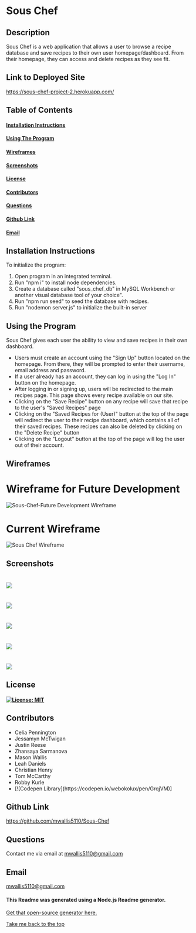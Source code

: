 # Sous Chef

## Description 
Sous Chef is a web application that allows a user to browse a recipe database and save recipes to their own user homepage/dashboard. From their homepage, they can access and delete recipes as they see fit.

## Link to Deployed Site
https://sous-chef-project-2.herokuapp.com/

## Table of Contents
#### [Installation Instructions](#installation-instructions)<br>
#### [Using The Program](#using-the-program)<br>
#### [Wireframes](#wireframes)<br>
#### [Screenshots](#screenshots)<br>
#### [License](#license)<br>
#### [Contributors](#how-to-contribute)<br>
#### [Questions](#questions)<br>
#### [Github Link](#github-link)<br>
#### [Email](#email)<br>

## Installation Instructions
To initialize the program:
<ol>
 <li>Open program in an integrated terminal.</li>
 <li>Run "npm i" to install node dependencies.</li>
 <li>Create a database called "sous_chef_db" in MySQL Workbench or another visual database tool of your choice".</li>
 <li>Run "npm run seed" to seed the database with recipes.</li>
 <li>Run "nodemon server.js" to initialize the built-in server</li>
</ol>

## Using the Program
Sous Chef gives each user the ability to view and save recipes in their own dashboard.
<ul>
<li>Users must create an account using the "Sign Up" button located on the homepage. From there, they will be prompted to enter their username, email address and password.</li>
<li>If a user already has an account, they can log in using the "Log In" button on the homepage.</li>
<li>After logging in or signing up, users will be redirected to the main recipes page. This page shows every recipe available on our site.</li>
<li>Clicking on the "Save Recipe" button on any recipe will save that recipe to the user's "Saved Recipes" page</li>
<li>Clicking on the "Saved Recipes for (User)" button at the top of the page will redirect the user to their recipe dashboard, which contains all of their saved recipes. These recipes can also be deleted by clicking on the "Delete Recipe" button</li>
<li>Clicking on the "Logout" button at the top of the page will log the user out of their account.</li>
</ul>

## Wireframes
# Wireframe for Future Development 
![Sous-Chef-Future Development Wireframe](https://user-images.githubusercontent.com/17009795/128642193-442e207b-6d9b-46a0-81c4-1b7fc2c003a7.png)

# Current Wireframe
![Sous Chef Wireframe](https://user-images.githubusercontent.com/17009795/128642214-a9a35a7a-715b-4401-aed9-57505deda3a1.png)


## Screenshots
# ![](images/screenshot-1.png)
# ![](images/screenshot-2.png)
# ![](images/screenshot-3.png)
# ![](images/screenshot-4.png)
# ![](images/screenshot-5.png)

## License
#### [![License: MIT](https://img.shields.io/badge/License-MIT-yellow.svg)](https://opensource.org/licenses/MIT)

## Contributors

<ul>
 <li>Celia Pennington</li>
 <li>Jessamyn McTwigan</li>
 <li>Justin Reese</li>
 <li>Zhansaya Sarmanova</li>
 <li>Mason Wallis</li>
 <li>Leah Daniels</li>
 <li>Christian Henry</li>
 <li>Tom McCarthy</li>
 <li>Robby Kurle</li>
 <li>[![Codepen Library](https://codepen.io/webokolux/pen/GrqjVM)]
</ul>

## Github Link
https://github.com/mwallis5110/Sous-Chef

## Questions
Contact me via email at mwallis5110@gmail.com

## Email
mwallis5110@gmail.com
  

#### This Readme was generated using a Node.js Readme generator. 
[Get that open-source generator here.](git@github.com:mwallis5110/Readme_Generator_HW_09.git)

[Take me back to the top](#sous-chef)
